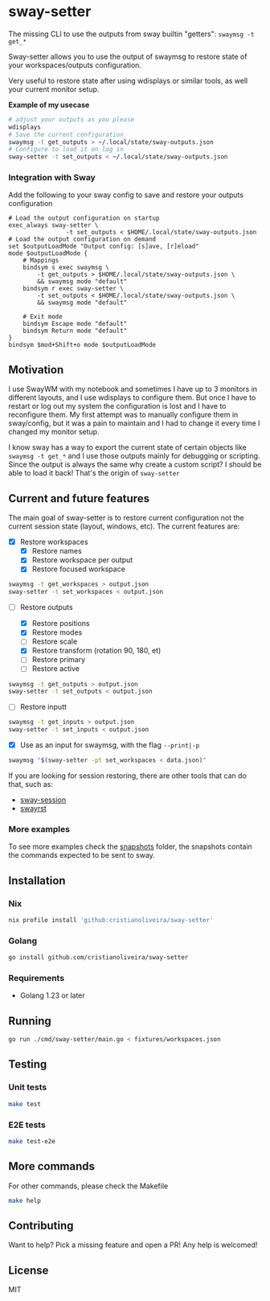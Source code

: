 # sway-setter

The missing CLI to use the outputs from sway builtin "getters": `swaymsg -t get_*`

Sway-setter allows you to use the output of swaymsg to restore state of your workspaces/outputs configuration.

Very useful to restore state after using wdisplays or similar tools, as well your current monitor setup.

**Example of my usecase**
```bash
# adjust your outputs as you please
wdisplays
# Save the current configuration
swaymsg -t get_outputs > ~/.local/state/sway-outputs.json
# Configure to load it on log in
sway-setter -t set_outputs < ~/.local/state/sway-outputs.json
```

### Integration with Sway

Add the following to your sway config to save and restore your outputs configuration
```
# Load the output configuration on startup
exec_always sway-setter \
                -t set_outputs < $HOME/.local/state/sway-outputs.json
# Load the output configuration on demand
set $outputLoadMode "Output config: [s]ave, [r]eload"
mode $outputLoadMode {
    # Mappings
    bindsym s exec swaymsg \
        -t get_outputs > $HOME/.local/state/sway-outputs.json \
        && swaymsg mode "default"
    bindsym r exec sway-setter \
        -t set_outputs < $HOME/.local/state/sway-outputs.json \
        && swaymsg mode "default"

    # Exit mode
    bindsym Escape mode "default"
    bindsym Return mode "default"
}
bindsym $mod+Shift+o mode $outputLoadMode
```

## Motivation

I use SwayWM with my notebook and sometimes I have up to 3 monitors in different layouts, and I use wdisplays to configure them. But once I have to restart or log out my system the configuration is lost and I have to reconfigure them. My first attempt was to manually configure them in sway/config, but it was a pain to maintain and I had to change it every time I changed my monitor setup.

I know sway has a way to export the current state of certain objects like `swaymsg -t get_*` and I use those outputs mainly for debugging or scripting. Since the output is always the same why create a custom script? I should be able to load it back! That's the origin of `sway-setter`

## Current and future features

The main goal of sway-setter is to restore current configuration not the current session state (layout, windows, etc). 
The current features are:

- [x] Restore workspaces
  - [x] Restore names
  - [x] Restore workspace per output
  - [x] Restore focused workspace

```bash
swaymsg -t get_workspaces > output.json
sway-setter -t set_workspaces < output.json
```

- [ ] Restore outputs 

  - [x] Restore positions
  - [x] Restore modes
  - [ ] Restore scale
  - [x] Restore transform (rotation 90, 180, et)
  - [ ] Restore primary
  - [ ] Restore active

```bash
swaymsg -t get_outputs > output.json
sway-setter -t set_outputs < output.json
```

- [ ] Restore inputt

```bash
swaymsg -t get_inputs > output.json
sway-setter -t set_inputs < output.json
```

- [x] Use as an input for swaymsg, with the flag `--print|-p`

```bash
swaymsg "$(sway-setter -pt set_workspaces < data.json)"
```

If you are looking for session restoring, there are other tools that can do that, such as:

 - [sway-session](https://github.com/gumieri/sway-session)
 - [swayrst](https://github.com/Nama/swayrst)

### More examples

To see more examples check the [snapshots](./e2e/__snapshots__) folder, the snapshots contain the commands expected to be sent to sway.

## Installation

### Nix
  
```bash
nix profile install 'github:cristianoliveira/sway-setter'
```

### Golang

```bash
go install github.com/cristianoliveira/sway-setter
```

### Requirements

 - Golang 1.23 or later

## Running

```bash
go run ./cmd/sway-setter/main.go < fixtures/workspaces.json
```

## Testing

### Unit tests

```bash
make test
```

### E2E tests

```bash
make test-e2e
```

## More commands

For other commands, please check the Makefile

```bash
make help
```

## Contributing

Want to help? Pick a missing feature and open a PR! Any help is welcomed!

## License

MIT
